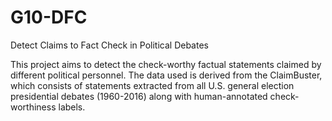# G10-DFC
Detect Claims to Fact Check in Political Debates

This project aims to detect the check-worthy factual statements claimed by different political personnel. The data used is derived from the ClaimBuster, which consists of statements extracted
from all U.S. general election presidential debates (1960-2016) along with human-annotated check-worthiness labels.
